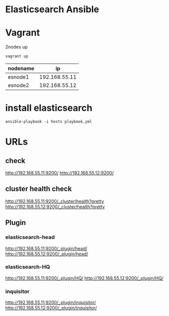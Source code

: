 # Elasticsearch Ansible

# Vagrant

2nodes up

```
vagrant up
```

|nodename|ip|
|----|----|
|esnode1 | 192.168.55.11 |
|esnode2 | 192.168.55.12 |

# install elasticsearch

```
ansible-playbook -i hosts playbook.yml
```

# URLs

## check

http://192.168.55.11:9200/
http://192.168.55.12:9200/

## cluster health check

http://192.168.55.11:9200/_cluster/health?pretty
http://192.168.55.12:9200/_cluster/health?pretty

## Plugin

### elasticsearch-head

http://192.168.55.11:9200/_plugin/head/
http://192.168.55.12:9200/_plugin/head/

### elasticsearch-HQ

http://192.168.55.11:9200/_plugin/HQ/
http://192.168.55.12:9200/_plugin/HQ/

### inquisitor

http://192.168.55.11:9200/_plugin/inquisitor/
http://192.168.55.12:9200/_plugin/inquisitor/






